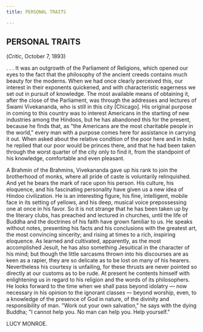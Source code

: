 ```yaml
---
title: PERSONAL TRAITS

---
```





  

## PERSONAL TRAITS

(*Critic*, October 7, 1893)

. . . It was an outgrowth of the Parliament of Religions, which opened
our eyes to the fact that the philosophy of the ancient creeds contains
much beauty for the moderns. When we had once clearly perceived this,
our interest in their exponents quickened, and with characteristic
eagerness we set out in pursuit of knowledge. The most available means
of obtaining it, after the close of the Parliament, was through the
addresses and lectures of Swami Vivekananda, who is still in this city
\[Chicago\]. His original purpose in coming to this country was to
interest Americans in the starting of new industries among the Hindoos,
but he has abandoned this for the present, because he finds that, as
"the Americans are the most charitable people in the world," every man
with a purpose comes here for assistance in carrying it out. When asked
about the relative condition of the poor here and in India, he replied
that our poor would be princes there, and that he had been taken through
the worst quarter of the city only to find it, from the standpoint of
his knowledge, comfortable and even pleasant.

A Brahmin of the Brahmins, Vivekananda gave up his rank to join the
brotherhood of monks, where all pride of caste is voluntarily
relinquished. And yet he bears the mark of race upon his person. His
culture, his eloquence, and his fascinating personality have given us a
new idea of Hindoo civilization. He is an interesting figure, his fine,
intelligent, mobile face in its setting of yellows, and his deep,
musical voice prepossessing one at once in his favor. So it is not
strange that he has been taken up by the literary clubs, has preached
and lectured in churches, until the life of Buddha and the doctrines of
his faith have grown familiar to us. He speaks without notes, presenting
his facts and his conclusions with the greatest art, the most convincing
sincerity; and rising at times to a rich, inspiring eloquence. As
learned and cultivated, apparently, as the most accomplished Jesuit, he
has also something Jesuitical in the character of his mind; but though
the little sarcasms thrown into his discourses are as keen as a rapier,
they are so delicate as to be lost on many of his hearers. Nevertheless
his courtesy is unfailing, for these thrusts are never pointed so
directly at our customs as to be rude. At present he contents himself
with enlightening us in regard to his religion and the words of its
philosophers. He looks forward to the time when we shall pass beyond
idolatry — now necessary in his opinion to the ignorant classes — beyond
worship, even, to a knowledge of the presence of God in nature, of the
divinity and responsibility of man. "Work out your own salvation," he
says with the dying Buddha; "I cannot help you. No man can help you.
Help yourself."

LUCY MONROE.



